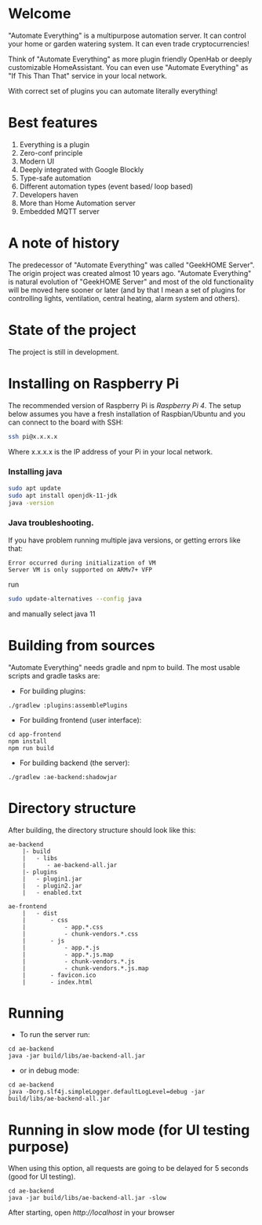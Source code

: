 # Welcome
"Automate Everything" is a multipurpose automation server. It can control your home or garden watering system. It can even trade cryptocurrencies! 

Think of "Automate Everything" as more plugin friendly OpenHab or deeply customizable HomeAssistant. You can even use "Automate Everything" as "If This Than That" service in your local network. 

With correct set of plugins you can automate literally everything!

# Best features
1. Everything is a plugin
2. Zero-conf principle
3. Modern UI
4. Deeply integrated with Google Blockly
5. Type-safe automation
6. Different automation types (event based/ loop based)
7. Developers haven
8. More than Home Automation server
9. Embedded MQTT server

# A note of history
The predecessor of "Automate Everything" was called "GeekHOME Server". The origin project was created almost 10 years ago. "Automate Everything" is natural evolution of "GeekHOME Server" and most of the old functionality will be moved here sooner or later (and by that I mean a set of plugins for controlling lights, ventilation, central heating, alarm system and others).

# State of the project
The project is still in development.

# Installing on Raspberry Pi
The recommended version of Raspberry Pi is *Raspberry Pi 4*.
The setup below assumes you have a fresh installation of Raspbian/Ubuntu and you can connect to the board with SSH:
```bash
ssh pi@x.x.x.x
```
Where x.x.x.x is the IP address of your Pi in your local network.

### Installing java
```bash
sudo apt update
sudo apt install openjdk-11-jdk
java -version
```

### Java troubleshooting.
If you have problem running multiple java versions, or getting errors like that:
```
Error occurred during initialization of VM
Server VM is only supported on ARMv7+ VFP
```
run
```bash 
sudo update-alternatives --config java
```
and manually select java 11


# Building from sources
"Automate Everything" needs gradle and npm to build. The most usable scripts and gradle tasks are:

* For building plugins:
```
./gradlew :plugins:assemblePlugins
```

* For building frontend (user interface):
```
cd app-frontend
npm install
npm run build
```

* For building backend (the server):
```
./gradlew :ae-backend:shadowjar
```

# Directory structure
After building, the directory structure should look like this:
```
ae-backend
    |- build
    |   - libs
    |      - ae-backend-all.jar
    |- plugins
    |   - plugin1.jar
    |   - plugin2.jar
    |   - enabled.txt

ae-frontend
    |   - dist
    |       - css
    |           - app.*.css
    |           - chunk-vendors.*.css
    |       - js
    |           - app.*.js
    |           - app.*.js.map
    |           - chunk-vendors.*.js
    |           - chunk-vendors.*.js.map
    |       - favicon.ico
    |       - index.html
```

# Running
* To run the server run:
```
cd ae-backend
java -jar build/libs/ae-backend-all.jar
```
* or in debug mode:
```
cd ae-backend
java -Dorg.slf4j.simpleLogger.defaultLogLevel=debug -jar build/libs/ae-backend-all.jar
```

# Running in slow mode (for UI testing purpose)
When using this option, all requests are going to be delayed for 5 seconds (good for UI testing).
```
cd ae-backend
java -jar build/libs/ae-backend-all.jar -slow
```
After starting, open *http://localhost* in your browser